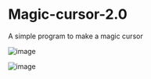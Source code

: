 # Magic-cursor-2.0
A  simple program to make a magic cursor

![image](https://github.com/Coder-5657/Magic-cursor-2.0/assets/157788773/fe3834f9-288d-44db-8e92-35063351af55)

![image](https://github.com/Coder-5657/Magic-cursor-2.0/assets/157788773/8ded8946-1342-4fd5-bfae-2a605b2aabff)

